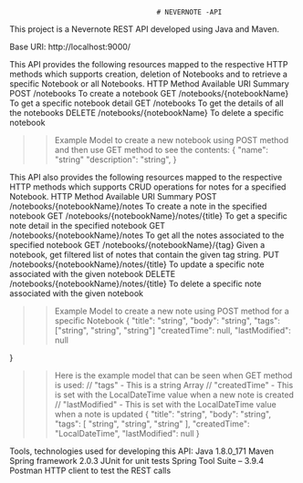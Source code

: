 
                                        # NEVERNOTE -API
This project is a Nevernote REST API developed using Java and Maven.

Base URI: http://localhost:9000/

This API provides the following resources mapped to the respective HTTP methods which supports creation, deletion of Notebooks and to retrieve a specific Notebook or all Notebooks. 
HTTP Method   Available URI	                         Summary
POST	        /notebooks	                      To create a notebook
GET	          /notebooks/{notebookName}       	To get a specific notebook detail
GET         	/notebooks                      	To get the details of all the notebooks
DELETE      	/notebooks/{notebookName}	        To delete a specific notebook

>> Example Model to create a new notebook using POST method and then use GET method to see the contents:
{
  "name": "string"
  "description": "string",
}

This API also provides the following resources mapped to the respective HTTP methods which supports CRUD operations for notes for a specified Notebook.
HTTP Method   Available URI	                                     Summary
POST	        /notebooks/{notebookName}/notes       	   To create a note in the specified notebook
GET        	  /notebooks/{notebookName}/notes/{title}	   To get a specific note detail in the specified notebook
GET	          /notebooks/{notebookName}/notes          	 To get all the notes associated to the specified notebook
GET         	/notebooks/{notebookName}/{tag}	           Given a notebook, get filtered list of notes that contain the given tag string.
PUT	          /notebooks/{notebookName}/notes/{title}	   To update a specific note associated with the given notebook
DELETE      	/notebooks/{notebookName}/notes/{title}	   To delete a specific note associated with the given notebook

>> Example Model to create a new note using POST method for a specific Notebook
{
  "title": "string",
  "body": "string",
  "tags": ["string", "string", "string"]
  "createdTime": null,
  "lastModified": null

}

>> Here is the example model that can be seen when GET method is used:
// "tags" - This is a string Array
// "createdTime" - This is set with the LocalDateTime value when a new note is created
// "lastModified" - This is set with the LocalDateTime value when a note is updated
{
  "title": "string",
  "body": "string",
  "tags": [ "string", "string", "string" ], 
  "createdTime": "LocalDateTime",
  "lastModified": null
}

Tools, technologies used for developing this API: 
Java 1.8.0_171
Maven
Spring framework 2.0.3
JUnit for unit tests
Spring Tool Suite – 3.9.4
Postman HTTP client to test the REST calls
